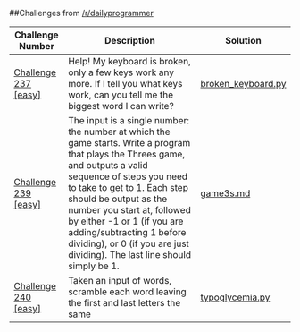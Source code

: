 ##Challenges from [/r/dailyprogrammer](https://www.reddit.com/r/dailyprogrammer)

| Challenge Number | Description | Solution |
|---|---|---|
|[Challenge 237 [easy]](https://www.reddit.com/r/dailyprogrammer/comments/3pcb3i/20151019_challenge_237_easy_broken_keyboard/) | Help! My keyboard is broken, only a few keys work any more. If I tell you what keys work, can you tell me the biggest word I can write?| [broken_keyboard.py](/broken_keyboard.py)|
|[Challenge 239 [easy]](https://www.reddit.com/r/dailyprogrammer/comments/3r7wxz/20151102_challenge_239_easy_a_game_of_threes/) | The input is a single number: the number at which the game starts. Write a program that plays the Threes game, and outputs a valid sequence of steps you need to take to get to 1. Each step should be output as the number you start at, followed by either -1 or 1 (if you are adding/subtracting 1 before dividing), or 0 (if you are just dividing). The last line should simply be 1.| [game3s.md](/game3s.md)|
|[Challenge 240 [easy]](https://www.reddit.com/r/dailyprogrammer/comments/3s4nyq/20151109_challenge_240_easy_typoglycemia/) | Taken an input of words, scramble each word leaving the first and last letters the same | [typoglycemia.py](/typoglycemia.py)|